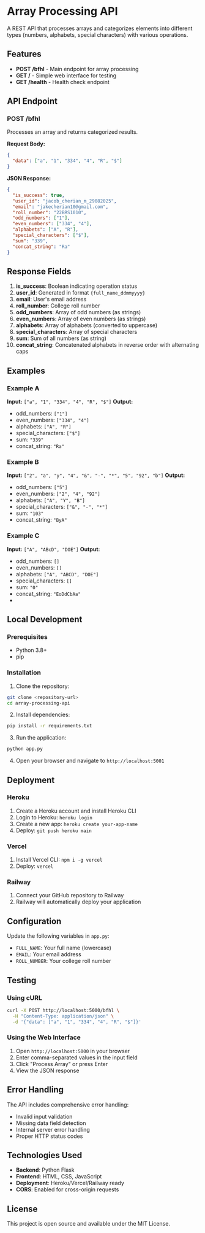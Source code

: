 # Array Processing API

A REST API that processes arrays and categorizes elements into different types (numbers, alphabets, special characters) with various operations.

## Features

- **POST /bfhl** - Main endpoint for array processing
- **GET /** - Simple web interface for testing
- **GET /health** - Health check endpoint

## API Endpoint

### POST /bfhl

Processes an array and returns categorized results.

**Request Body:**
```json
{
  "data": ["a", "1", "334", "4", "R", "$"]
}
```


**JSON Response:**
```json
{
  "is_success": true,
  "user_id": "jacob_cherian_m_29082025",
  "email": "jakecherian10@gmail.com",
  "roll_number": "22BRS1010",
  "odd_numbers": ["1"],
  "even_numbers": ["334", "4"],
  "alphabets": ["A", "R"],
  "special_characters": ["$"],
  "sum": "339",
  "concat_string": "Ra"
}
```

## Response Fields

1. **is_success**: Boolean indicating operation status
2. **user_id**: Generated in format `{full_name_ddmmyyyy}`
3. **email**: User's email address
4. **roll_number**: College roll number
5. **odd_numbers**: Array of odd numbers (as strings)
6. **even_numbers**: Array of even numbers (as strings)
7. **alphabets**: Array of alphabets (converted to uppercase)
8. **special_characters**: Array of special characters
9. **sum**: Sum of all numbers (as string)
10. **concat_string**: Concatenated alphabets in reverse order with alternating caps

## Examples

### Example A
**Input:** `["a", "1", "334", "4", "R", "$"]`
**Output:** 
- odd_numbers: `["1"]`
- even_numbers: `["334", "4"]`
- alphabets: `["A", "R"]`
- special_characters: `["$"]`
- sum: `"339"`
- concat_string: `"Ra"`

### Example B
**Input:** `["2", "a", "y", "4", "&", "-", "*", "5", "92", "b"]`
**Output:**
- odd_numbers: `["5"]`
- even_numbers: `["2", "4", "92"]`
- alphabets: `["A", "Y", "B"]`
- special_characters: `["&", "-", "*"]`
- sum: `"103"`
- concat_string: `"ByA"`

### Example C
**Input:** `["A", "ABcD", "DOE"]`
**Output:**
- odd_numbers: `[]`
- even_numbers: `[]`
- alphabets: `["A", "ABCD", "DOE"]`
- special_characters: `[]`
- sum: `"0"`
- concat_string: `"EoDdCbAa"`
- 
## Local Development

### Prerequisites
- Python 3.8+
- pip

### Installation

1. Clone the repository:
```bash
git clone <repository-url>
cd array-processing-api
```

2. Install dependencies:
```bash
pip install -r requirements.txt
```

3. Run the application:
```bash
python app.py
```

4. Open your browser and navigate to `http://localhost:5001`

## Deployment

### Heroku
1. Create a Heroku account and install Heroku CLI
2. Login to Heroku: `heroku login`
3. Create a new app: `heroku create your-app-name`
4. Deploy: `git push heroku main`

### Vercel
1. Install Vercel CLI: `npm i -g vercel`
2. Deploy: `vercel`

### Railway
1. Connect your GitHub repository to Railway
2. Railway will automatically deploy your application

## Configuration

Update the following variables in `app.py`:
- `FULL_NAME`: Your full name (lowercase)
- `EMAIL`: Your email address
- `ROLL_NUMBER`: Your college roll number

## Testing

### Using cURL
```bash
curl -X POST http://localhost:5000/bfhl \
  -H "Content-Type: application/json" \
  -d '{"data": ["a", "1", "334", "4", "R", "$"]}'
```

### Using the Web Interface
1. Open `http://localhost:5000` in your browser
2. Enter comma-separated values in the input field
3. Click "Process Array" or press Enter
4. View the JSON response

## Error Handling

The API includes comprehensive error handling:
- Invalid input validation
- Missing data field detection
- Internal server error handling
- Proper HTTP status codes

## Technologies Used

- **Backend**: Python Flask
- **Frontend**: HTML, CSS, JavaScript
- **Deployment**: Heroku/Vercel/Railway ready
- **CORS**: Enabled for cross-origin requests

## License

This project is open source and available under the MIT License.
